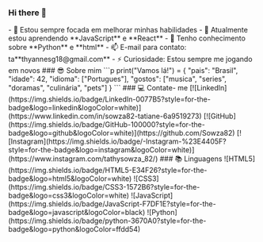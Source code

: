 ### Hi there 👋

<!--
**Sowza82/sowza82** is a ✨ _special_ ✨ repository because its `README.md` (this file) appears on your GitHub profile.

--!>
- 🔭 Estou sempre focada em melhorar minhas habilidades
- 🌱 Atualmente estou aprendendo **JavaScript** e **React**
- 💬 Tenho conhecimento sobre **Python** e **html**
- 📫 E-mail para contato: ta**thyannesg18@gmail.com**
- ⚡ Curiosidade: Estou sempre me jogando em novos

### 😎 Sobre mim

```p
print("Vamos lá!")

= {
  "pais": "Brasil",
  "idade": 42,
  "idioma": ["Portugues"],
  "gostos": ["musica", "series", "doramas", "culinária", "pets"]

}
```

### 💻 Contate- me

[![LinkedIn](https://img.shields.io/badge/LinkedIn-0077B5?style=for-the-badge&logo=linkedin&logoColor=white)](https://www.linkedin.com/in/sowza82-tatiane-6a9519273)
[![GitHub](https://img.shields.io/badge/GitHub-100000?style=for-the-badge&logo=github&logoColor=white)](https://github.com/Sowza82)
[![Instagram](https://img.shields.io/badge/-Instagram-%23E4405F?style=for-the-badge&logo=instagram&logoColor=white)](https://www.instagram.com/tathysowza_82/)

### 📚 Linguagens

![HTML5](https://img.shields.io/badge/HTML5-E34F26?style=for-the-badge&logo=html5&logoColor=white)
![CSS3](https://img.shields.io/badge/CSS3-1572B6?style=for-the-badge&logo=css3&logoColor=white)
![JavaScript](https://img.shields.io/badge/JavaScript-F7DF1E?style=for-the-badge&logo=javascript&logoColor=black)
![Python](https://img.shields.io/badge/python-3670A0?style=for-the-badge&logo=python&logoColor=ffdd54)
